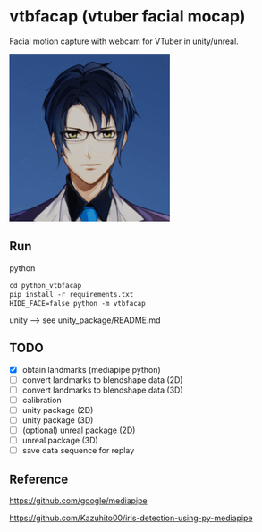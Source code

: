 # vtbfacap (vtuber facial mocap)
Facial motion capture with webcam for VTuber in unity/unreal.

<img src="images\live2d_mouth_eyeblink.gif" height="300">

## Run
python
```
cd python_vtbfacap
pip install -r requirements.txt
HIDE_FACE=false python -m vtbfacap
```

unity --> see unity_package/README.md

## TODO
- [x] obtain landmarks (mediapipe python)
- [ ] convert landmarks to blendshape data (2D)
- [ ] convert landmarks to blendshape data (3D)
- [ ] calibration
- [ ] unity package (2D)
- [ ] unity package (3D)
- [ ] (optional) unreal package (2D)
- [ ] unreal package (3D)
- [ ] save data sequence for replay

## Reference
https://github.com/google/mediapipe

https://github.com/Kazuhito00/iris-detection-using-py-mediapipe
